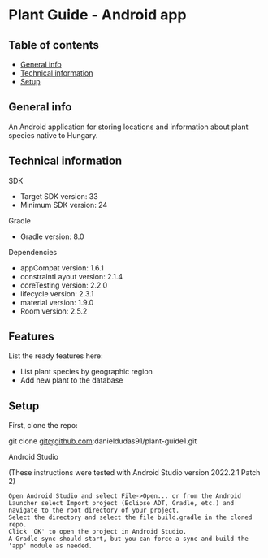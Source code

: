 # Plant Guide - Android app

## Table of contents
* [General info](#general-info)
* [Technical information](#technical-information)
* [Setup](#setup)



## General info
An Android application for storing locations and information about plant species native to Hungary.


## Technical information
SDK
* Target SDK version: 33
* Minimum SDK version: 24

Gradle
* Gradle version: 8.0

Dependencies
* appCompat version: 1.6.1
* constraintLayout version: 2.1.4
* coreTesting version: 2.2.0
* lifecycle version: 2.3.1
* material version: 1.9.0
* Room version: 2.5.2


## Features
List the ready features here:
- List plant species by geographic region
- Add new plant to the database


## Setup
First, clone the repo:

git clone git@github.com:danieldudas91/plant-guide1.git

Android Studio

(These instructions were tested with Android Studio version 2022.2.1 Patch 2)

    Open Android Studio and select File->Open... or from the Android Launcher select Import project (Eclipse ADT, Gradle, etc.) and navigate to the root directory of your project.
    Select the directory and select the file build.gradle in the cloned repo.
    Click 'OK' to open the project in Android Studio.
    A Gradle sync should start, but you can force a sync and build the 'app' module as needed.

